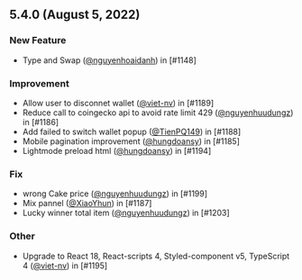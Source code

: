 ## 5.4.0 (August 5, 2022)

### New Feature

* Type and Swap ([@nguyenhoaidanh](https://github.com/nguyenhoaidanh)) in [#1148]

### Improvement

* Allow user to disconnet wallet ([@viet-nv](https://github.com/viet-nv)) in [#1189]
* Reduce call to coingecko api to avoid rate limit 429 ([@nguyenhuudungz](https://github.com/nguyenhuudungz)) in [#1186]
* Add failed to switch wallet popup ([@TienPQ149](https://github.com/TienPQ149)) in [#1188]
* Mobile pagination improvement ([@hungdoansy](https://github.com/hungdoansy)) in [#1185]
* Lightmode preload html ([@hungdoansy](https://github.com/hungdoansy)) in [#1194]

### Fix

*  wrong Cake price ([@nguyenhuudungz](https://github.com/nguyenhuudungz)) in [#1199]
*  Mix pannel ([@XiaoYhun](https://github.com/XiaoYhun)) in [#1187]
*  Lucky winner total item ([@nguyenhuudungz](https://github.com/nguyenhuudungz)) in [#1203]

### Other

* Upgrade to React 18, React-scripts 4, Styled-component v5, TypeScript 4 ([@viet-nv](https://github.com/viet-nv)) in [#1195]